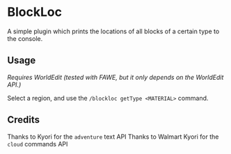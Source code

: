 # BlockLoc

A simple plugin which prints the locations of all blocks of a certain type to the console.

## Usage

_Requires WorldEdit (tested with FAWE, but it only depends on the WorldEdit API.)_

Select a region, and use the `/blockloc getType <MATERIAL>` command.

## Credits

Thanks to Kyori for the `adventure` text API
Thanks to Walmart Kyori for the `cloud` commands API
